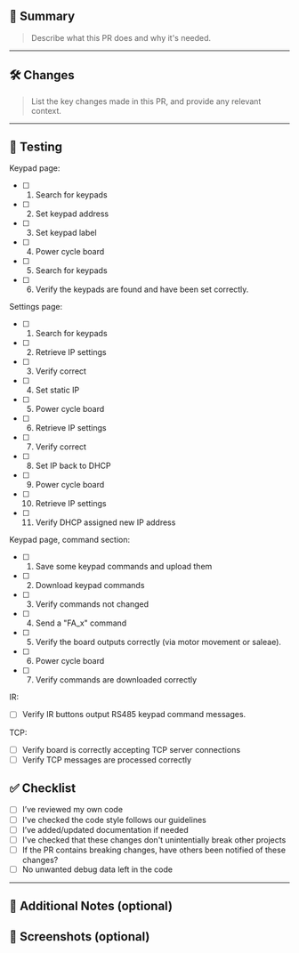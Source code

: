 ## 📝 Summary

> Describe what this PR does and why it's needed.

---

## 🛠️ Changes

> List the key changes made in this PR, and provide any relevant context.

---

## 🔬 Testing
Keypad page:
- [ ] 1. Search for keypads
- [ ] 2. Set keypad address
- [ ] 3. Set keypad label
- [ ] 4. Power cycle board
- [ ] 5. Search for keypads
- [ ] 6. Verify the keypads are found and have been set correctly.

Settings page:
- [ ] 1. Search for keypads
- [ ] 2. Retrieve IP settings
- [ ] 3. Verify correct
- [ ] 4. Set static IP
- [ ] 5. Power cycle board
- [ ] 6. Retrieve IP settings
- [ ] 7. Verify correct
- [ ] 8. Set IP back to DHCP
- [ ] 9. Power cycle board
- [ ] 10. Retrieve IP settings
- [ ] 11. Verify DHCP assigned new IP address

Keypad page, command section:
- [ ] 1. Save some keypad commands and upload them
- [ ] 2. Download keypad commands
- [ ] 3. Verify commands not changed
- [ ] 4. Send a "FA_x" command
- [ ] 5. Verify the board outputs correctly (via motor movement or saleae).
- [ ] 6. Power cycle board
- [ ] 7. Verify commands are downloaded correctly

IR:
- [ ] Verify IR buttons output RS485 keypad command messages.

TCP:
- [ ] Verify board is correctly accepting TCP server connections
- [ ] Verify TCP messages are processed correctly

## ✅ Checklist

- [ ] I’ve reviewed my own code
- [ ] I've checked the code style follows our guidelines
- [ ] I’ve added/updated documentation if needed
- [ ] I've checked that these changes don't unintentially break other projects
- [ ] If the PR contains breaking changes, have others been notified of these changes?
- [ ] No unwanted debug data left in the code

---

## 🙋 Additional Notes (optional)

## 📸 Screenshots (optional)

